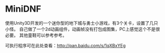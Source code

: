 # MiniDNF
使用Unity3D开发的一个迷你型的地下城与勇士小游戏，有3个关卡，设置了几只小怪。
自己做了一个2d动画组件，动画帧没有打包成图集，PC上感觉这个不是很必要。
其他童鞋可以参考参考。

可执行程序可在此处查看：http://pan.baidu.com/s/1qXBxYEg


